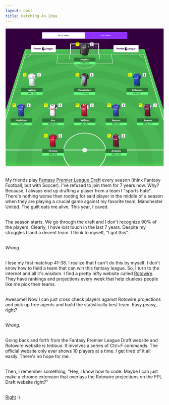 ```yaml
---
layout: post
title: Hatching An Idea
---
```

![](/images/fpld.PNG)<br><br>

My friends play [Fantasy Premier League Draft](https://draft.premierleague.com/) every season (think Fantasy Football, but with Soccer). I've refused to join them for 7 years now. Why? Because, I always end up drafting a player from a team I "sports hate". There's nothing worse than rooting for said player in the middle of a season when they are playing a crucial game against my favorite team, Manchester United. The guilt eats me alive. This year, I caved.<br><br>

The season starts. We go through the draft and I don't recognize 90% of the players. Clearly, I have lost touch in the last 7 years. Despite my struggles I land a decent team. I think to myself, "I got this".<br><br>

*Wrong.*<br><br>

I lose my first matchup 41-38. I realize that I can't do this by myself. I don't know how to field a team that can win this fantasy league. So, I turn to the internet and all it's wisdom. I find a pretty nifty website called [Rotowire](https://www.rotowire.com/soccer/column.php?id=188). They have rankings and projections every week that help clueless people like me pick their teams.<br><br>

Awesome! Now I can just cross check players against Rotowire projections and pick up free agents and build the statistically best team. Easy peasy, right?<br><br>

*Wrong.*<br><br>

Going back and forth from the Fantasy Premier League Draft website and Rotowire website is tedious. It involves a series of Ctrl+F commands. The official website only ever shows 10 players at a time. I get tired of it all easily. There's no hope for me.<br><br>

Then, I remember something, "Hey, I know how to code. Maybe I can just make a chrome extension that overlays the Rotowire projections on the FPL Draft website right?"<br><br>

[Right](https://chrome.google.com/webstore/detail/fantastico/jjehgienoakeelhoegihepjpmdcoddeb?hl=en&authuser=0) :)<br><br>
